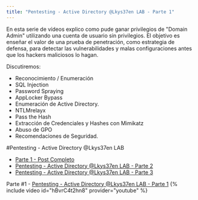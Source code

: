 ```yaml
---
title: "Pentesting - Active Directory @Lkys37en LAB - Parte 1" 
---
```


En esta serie de vídeos explico como pude ganar privilegios de "Domain Admin" utilizando una cuenta de usuario sin privilegios. El objetivo es enseñar el valor de una prueba de penetración, como estrategia de defensa, para detectar las vulnerabilidades y malas configuraciones antes que los hackers maliciosos lo hagan.

Discutiremos:
* Reconocimiento / Enumeración
* SQL Injection
* Password Spraying
* AppLocker Bypass
* Enumeración de Active Directory.
* NTLMrelayx
* Pass the Hash
* Extracción de Credenciales y Hashes con Mimikatz
* Abuso de GPO
* Recomendaciones de Seguridad.

#Pentesting - Active Directory @Lkys37en LAB
* [Parte 1 - Post Completo](/Pentesting-AD-Lkys37enLab-parte1/)
* [Pentesting - Active Directory @Lkys37en LAB - Parte 2](/Pentesting-AD-Lkys37enLab-parte2/)
* [Pentesting - Active Directory @Lkys37en LAB - Parte 3](/Pentesting-AD-Lkys37enLab-parte3/)

Parte #1 - [Pentesting - Active Directory @Lkys37en LAB - Parte 1](https://youtu.be/hBvrC4t2hn8)
{% include video id="hBvrC4t2hn8" provider="youtube" %}
